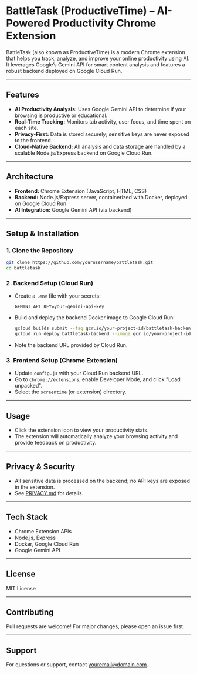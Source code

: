 # BattleTask (ProductiveTime) – AI-Powered Productivity Chrome Extension

BattleTask (also known as ProductiveTime) is a modern Chrome extension that helps you track, analyze, and improve your online productivity using AI. It leverages Google’s Gemini API for smart content analysis and features a robust backend deployed on Google Cloud Run.

---

## Features

- **AI Productivity Analysis:** Uses Google Gemini API to determine if your browsing is productive or educational.
- **Real-Time Tracking:** Monitors tab activity, user focus, and time spent on each site.
- **Privacy-First:** Data is stored securely; sensitive keys are never exposed to the frontend.
- **Cloud-Native Backend:** All analysis and data storage are handled by a scalable Node.js/Express backend on Google Cloud Run.

---

## Architecture

- **Frontend:** Chrome Extension (JavaScript, HTML, CSS)
- **Backend:** Node.js/Express server, containerized with Docker, deployed on Google Cloud Run
- **AI Integration:** Google Gemini API (via backend)

---

## Setup & Installation

### 1. **Clone the Repository**
```bash
git clone https://github.com/yourusername/battletask.git
cd battletask
```

### 2. **Backend Setup (Cloud Run)**
- Create a `.env` file with your secrets:
  ```
  GEMINI_API_KEY=your-gemini-api-key
  ```
- Build and deploy the backend Docker image to Google Cloud Run:
  ```bash
  gcloud builds submit --tag gcr.io/your-project-id/battletask-backend
  gcloud run deploy battletask-backend --image gcr.io/your-project-id/battletask-backend --platform managed --region us-central1 --allow-unauthenticated
  ```
- Note the backend URL provided by Cloud Run.

### 3. **Frontend Setup (Chrome Extension)**
- Update `config.js` with your Cloud Run backend URL.
- Go to `chrome://extensions`, enable Developer Mode, and click "Load unpacked".
- Select the `screentime` (or extension) directory.

---

## Usage

- Click the extension icon to view your productivity stats.
- The extension will automatically analyze your browsing activity and provide feedback on productivity.

---

## Privacy & Security

- All sensitive data is processed on the backend; no API keys are exposed in the extension.
- See [PRIVACY.md](https://yourdomain.com/privacy) for details.

---

## Tech Stack

- Chrome Extension APIs
- Node.js, Express
- Docker, Google Cloud Run
- Google Gemini API

---

## License

MIT License

---

## Contributing

Pull requests are welcome! For major changes, please open an issue first.

---

## Support

For questions or support, contact [youremail@domain.com](mailto:youremail@domain.com).
